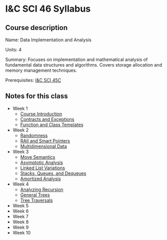 # I&C SCI 46 Syllabus

## Course description

Name: Data Implementation and Analysis

Units: 4

Summary: Focuses on implementation and mathematical analysis of fundamental data structures and algorithms. Covers storage allocation and memory management techniques.

Prerequisites: [I&C SCI 45C](../../fall-2020/ics-45c/syllabus.md)

## Notes for this class

- Week 1
    - [Course Introduction](./week1/course-intro.md)
    - [Contracts and Exceptions](./week1/exceptions.md)
    - [Function and Class Templates](./week1/templates.md)
- Week 2
    - [Randomness](./week2/randomness.md)
    - [RAII and Smart Pointers](./week2/raii-and-smart-pointers.md)
    - [Multidimensional Data](./week2/multidimensional-data.md)
- Week 3
    - [Move Semantics](./week3/move-semantics.md)
    - [Asymptotic Analysis](./week3/asymptotic-analysis.md)
    - [Linked List Variations](./week3/linked-list-variations.md)
    - [Stacks, Queues, and Dequeues](./week3/stacks-queues-dequeues.md)
    - [Amortized Analysis](./week3/amortized-analysis.md)
- Week 4
    - [Analyzing Recursion](./week4/analyizing-recursion.md)
    - [General Trees](./week4/general-trees.md)
    - [Tree Traversals](./week4/tree-traversals.md)
- Week 5
- Week 6
- Week 7
- Week 8
- Week 9
- Week 10
